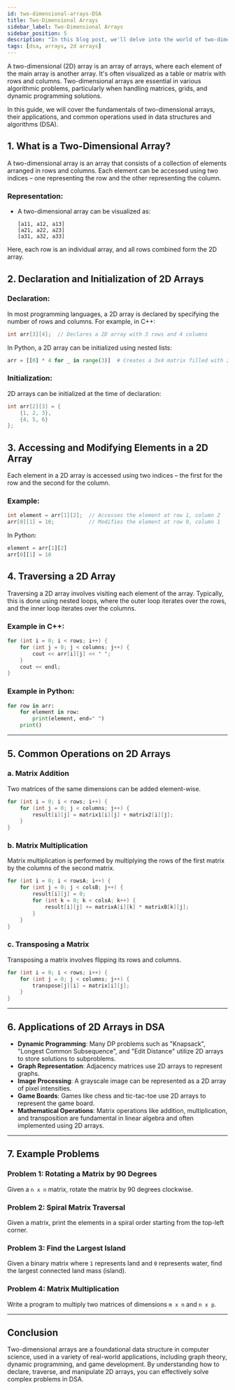 ```yaml
---
id: two-dimensional-arrays-DSA
title: Two-Dimensional Arrays
sidebar_label: Two-Dimensional Arrays
sidebar_position: 5
description: "In this blog post, we'll delve into the world of two-dimensional arrays, a vital data structure in programming. You'll learn what 2D arrays are, how to initialize and traverse them, and their common uses in real-world applications like matrix operations, image processing, and game boards. We'll also tackle classic algorithmic challenges involving 2D arrays, such as rotating a matrix and finding the largest sum subgrid. By the end, you'll have a solid understanding of how to effectively use 2D arrays to solve complex problems in your programming projects."
tags: [dsa, arrays, 2d arrays]
---
```


A two-dimensional (2D) array is an array of arrays, where each element of the main array is another array. It's often visualized as a table or matrix with rows and columns. Two-dimensional arrays are essential in various algorithmic problems, particularly when handling matrices, grids, and dynamic programming solutions.

In this guide, we will cover the fundamentals of two-dimensional arrays, their applications, and common operations used in data structures and algorithms (DSA).

## 1. What is a Two-Dimensional Array?

A two-dimensional array is an array that consists of a collection of elements arranged in rows and columns. Each element can be accessed using two indices – one representing the row and the other representing the column.

### Representation:
- A two-dimensional array can be visualized as:
  ```plaintext
  [a11, a12, a13]
  [a21, a22, a23]
  [a31, a32, a33]
  ```

Here, each row is an individual array, and all rows combined form the 2D array.

## 2. Declaration and Initialization of 2D Arrays

### Declaration:
In most programming languages, a 2D array is declared by specifying the number of rows and columns. For example, in C++:

```cpp title="C++"
int arr[3][4];  // Declares a 2D array with 3 rows and 4 columns
```

In Python, a 2D array can be initialized using nested lists:

```python title="Python"
arr = [[0] * 4 for _ in range(3)]  # Creates a 3x4 matrix filled with zeros
```

### Initialization:
2D arrays can be initialized at the time of declaration:

```cpp title="C++"
int arr[2][3] = {
    {1, 2, 3},
    {4, 5, 6}
};
```

## 3. Accessing and Modifying Elements in a 2D Array

Each element in a 2D array is accessed using two indices – the first for the row and the second for the column.

### Example:

```cpp
int element = arr[1][2];  // Accesses the element at row 1, column 2
arr[0][1] = 10;           // Modifies the element at row 0, column 1
```

In Python:

```python
element = arr[1][2]
arr[0][1] = 10
```

## 4. Traversing a 2D Array

Traversing a 2D array involves visiting each element of the array. Typically, this is done using nested loops, where the outer loop iterates over the rows, and the inner loop iterates over the columns.

### Example in C++:

```cpp
for (int i = 0; i < rows; i++) {
    for (int j = 0; j < columns; j++) {
        cout << arr[i][j] << " ";
    }
    cout << endl;
}
```

### Example in Python:
```python
for row in arr:
    for element in row:
        print(element, end=" ")
    print()
```

---

## 5. Common Operations on 2D Arrays

### a. Matrix Addition
Two matrices of the same dimensions can be added element-wise.
```cpp
for (int i = 0; i < rows; i++) {
    for (int j = 0; j < columns; j++) {
        result[i][j] = matrix1[i][j] + matrix2[i][j];
    }
}
```

### b. Matrix Multiplication
Matrix multiplication is performed by multiplying the rows of the first matrix by the columns of the second matrix.
```cpp
for (int i = 0; i < rowsA; i++) {
    for (int j = 0; j < colsB; j++) {
        result[i][j] = 0;
        for (int k = 0; k < colsA; k++) {
            result[i][j] += matrixA[i][k] * matrixB[k][j];
        }
    }
}
```

### c. Transposing a Matrix
Transposing a matrix involves flipping its rows and columns.
```cpp
for (int i = 0; i < rows; i++) {
    for (int j = 0; j < columns; j++) {
        transpose[j][i] = matrix[i][j];
    }
}
```

---

## 6. Applications of 2D Arrays in DSA

- **Dynamic Programming**: Many DP problems such as "Knapsack", "Longest Common Subsequence", and "Edit Distance" utilize 2D arrays to store solutions to subproblems.
- **Graph Representation**: Adjacency matrices use 2D arrays to represent graphs.
- **Image Processing**: A grayscale image can be represented as a 2D array of pixel intensities.
- **Game Boards**: Games like chess and tic-tac-toe use 2D arrays to represent the game board.
- **Mathematical Operations**: Matrix operations like addition, multiplication, and transposition are fundamental in linear algebra and often implemented using 2D arrays.

---

## 7. Example Problems

### Problem 1: Rotating a Matrix by 90 Degrees
Given a `n x n` matrix, rotate the matrix by 90 degrees clockwise.

### Problem 2: Spiral Matrix Traversal
Given a matrix, print the elements in a spiral order starting from the top-left corner.

### Problem 3: Find the Largest Island
Given a binary matrix where `1` represents land and `0` represents water, find the largest connected land mass (island).

### Problem 4: Matrix Multiplication
Write a program to multiply two matrices of dimensions `m x n` and `n x p`.

---

## Conclusion

Two-dimensional arrays are a foundational data structure in computer science, used in a variety of real-world applications, including graph theory, dynamic programming, and game development. By understanding how to declare, traverse, and manipulate 2D arrays, you can effectively solve complex problems in DSA.